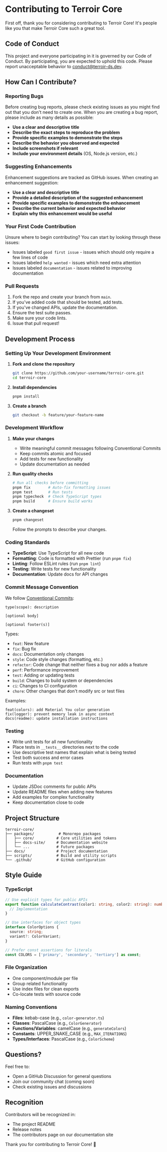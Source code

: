 # Contributing to Terroir Core

First off, thank you for considering contributing to Terroir Core! It's people like you that make Terroir Core such a great tool.

## Code of Conduct

This project and everyone participating in it is governed by our Code of Conduct. By participating, you are expected to uphold this code. Please report unacceptable behavior to conduct@terroir-ds.dev.

## How Can I Contribute?

### Reporting Bugs

Before creating bug reports, please check existing issues as you might find out that you don't need to create one. When you are creating a bug report, please include as many details as possible:

- **Use a clear and descriptive title**
- **Describe the exact steps to reproduce the problem**
- **Provide specific examples to demonstrate the steps**
- **Describe the behavior you observed and expected**
- **Include screenshots if relevant**
- **Include your environment details** (OS, Node.js version, etc.)

### Suggesting Enhancements

Enhancement suggestions are tracked as GitHub issues. When creating an enhancement suggestion:

- **Use a clear and descriptive title**
- **Provide a detailed description of the suggested enhancement**
- **Provide specific examples to demonstrate the enhancement**
- **Describe the current behavior and expected behavior**
- **Explain why this enhancement would be useful**

### Your First Code Contribution

Unsure where to begin contributing? You can start by looking through these issues:

- Issues labeled `good first issue` - issues which should only require a few lines of code
- Issues labeled `help wanted` - issues which need extra attention
- Issues labeled `documentation` - issues related to improving documentation

### Pull Requests

1. Fork the repo and create your branch from `main`.
2. If you've added code that should be tested, add tests.
3. If you've changed APIs, update the documentation.
4. Ensure the test suite passes.
5. Make sure your code lints.
6. Issue that pull request!

## Development Process

### Setting Up Your Development Environment

1. **Fork and clone the repository**
   ```bash
   git clone https://github.com/your-username/terroir-core.git
   cd terroir-core
   ```

2. **Install dependencies**
   ```bash
   pnpm install
   ```

3. **Create a branch**
   ```bash
   git checkout -b feature/your-feature-name
   ```

### Development Workflow

1. **Make your changes**
   - Write meaningful commit messages following Conventional Commits
   - Keep commits atomic and focused
   - Add tests for new functionality
   - Update documentation as needed

2. **Run quality checks**
   ```bash
   # Run all checks before committing
   pnpm fix        # Auto-fix formatting issues
   pnpm test       # Run tests
   pnpm typecheck  # Check TypeScript types
   pnpm build      # Ensure build works
   ```

3. **Create a changeset**
   ```bash
   pnpm changeset
   ```
   Follow the prompts to describe your changes.

### Coding Standards

- **TypeScript**: Use TypeScript for all new code
- **Formatting**: Code is formatted with Prettier (run `pnpm fix`)
- **Linting**: Follow ESLint rules (run `pnpm lint`)
- **Testing**: Write tests for new functionality
- **Documentation**: Update docs for API changes

### Commit Message Convention

We follow [Conventional Commits](https://www.conventionalcommits.org/):

```
type(scope): description

[optional body]

[optional footer(s)]
```

Types:
- `feat`: New feature
- `fix`: Bug fix
- `docs`: Documentation only changes
- `style`: Code style changes (formatting, etc.)
- `refactor`: Code change that neither fixes a bug nor adds a feature
- `perf`: Performance improvement
- `test`: Adding or updating tests
- `build`: Changes to build system or dependencies
- `ci`: Changes to CI configuration
- `chore`: Other changes that don't modify src or test files

Examples:
```
feat(colors): add Material You color generation
fix(logger): prevent memory leak in async context
docs(readme): update installation instructions
```

### Testing

- Write unit tests for all new functionality
- Place tests in `__tests__` directories next to the code
- Use descriptive test names that explain what is being tested
- Test both success and error cases
- Run tests with `pnpm test`

### Documentation

- Update JSDoc comments for public APIs
- Update README files when adding new features
- Add examples for complex functionality
- Keep documentation close to code

## Project Structure

```
terroir-core/
├── packages/           # Monorepo packages
│   ├── core/          # Core utilities and tokens
│   ├── docs-site/     # Documentation website
│   └── ...            # Future packages
├── docs/              # Project documentation
├── scripts/           # Build and utility scripts
└── .github/           # GitHub configuration
```

## Style Guide

### TypeScript

```typescript
// Use explicit types for public APIs
export function calculateContrast(color1: string, color2: string): number {
  // Implementation
}

// Use interfaces for object types
interface ColorOptions {
  source: string;
  variant?: ColorVariant;
}

// Prefer const assertions for literals
const COLORS = ['primary', 'secondary', 'tertiary'] as const;
```

### File Organization

- One component/module per file
- Group related functionality
- Use index files for clean exports
- Co-locate tests with source code

### Naming Conventions

- **Files**: kebab-case (e.g., `color-generator.ts`)
- **Classes**: PascalCase (e.g., `ColorGenerator`)
- **Functions/Variables**: camelCase (e.g., `generateColors`)
- **Constants**: UPPER_SNAKE_CASE (e.g., `MAX_ITERATIONS`)
- **Types/Interfaces**: PascalCase (e.g., `ColorScheme`)

## Questions?

Feel free to:
- Open a GitHub Discussion for general questions
- Join our community chat (coming soon)
- Check existing issues and discussions

## Recognition

Contributors will be recognized in:
- The project README
- Release notes
- The contributors page on our documentation site

Thank you for contributing to Terroir Core! 🎨